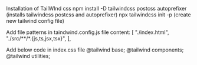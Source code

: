 Installation of TailWInd css
    npm install -D tailwindcss postcss autoprefixer (installs tailwindcss postcss and autoprefixer)
    npx tailwindcss init -p  (create new tailwind config file)

Add file patterns 
    in taindwind.config.js file
        content: [
            "./index.html",
            "./src/**/*.{js,ts,jsx,tsx}",
        ],

Add below code in index.css file
    @tailwind base;
    @tailwind components;
    @tailwind utilities;